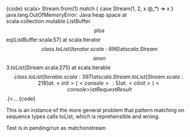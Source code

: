 {code}
scala> Stream.from(1) match { case Stream(1, 2, x @_*) => x }
java.lang.OutOfMemoryError: Java heap space
	at scala.collection.mutable.ListBuffer.$$plus$$eq(ListBuffer.scala:57)
	at scala.Iterator$$class.toList(Iterator.scala:696)
	at scala.Stream$$$$anon$$3.toList(Stream.scala:275)
	at scala.Iterable$$class.toList(Iterable.scala:397)
	at scala.Stream.toList(Stream.scala:218)
	at .<init>(<console>:5)
	at .<clinit>(<console>)
	at RequestResult$$.<init>(<...
{code}

This is an instance of the more general problem that pattern matching on sequence types calls toList, which is reprehensible and wrong.

Test is in pending/run as matchonstream
